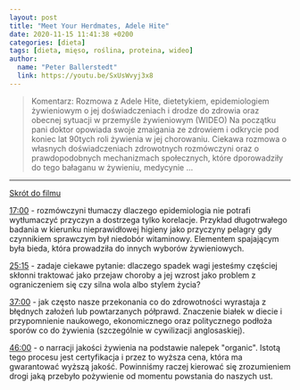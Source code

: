 ```yaml
---
layout: post
title: "Meet Your Herdmates, Adele Hite"
date: 2020-11-15 11:41:38 +0200
categories: [dieta]
tags: [dieta, mięso, roślina, proteina, wideo]
author:
  name: "Peter Ballerstedt"
  link: https://youtu.be/SxUsWvyj3x8
---
```

> Komentarz: Rozmowa z Adele Hite, dietetykiem, epidemiologiem żywieniowym o jej doświadczeniach i drodze do zdrowia oraz obecnej sytuacji w przemyśle żywieniowym (WIDEO)
> Na początku pani doktor opowiada swoje zmaigania ze zdrowiem i odkrycie pod koniec lat 90tych roli żywienia w jej chorowaniu.
> Ciekawa rozmowa o własnych doświadczeniach zdrowotnych rozmówczyni oraz o prawdopodobnych mechanizmach społecznych, które dporowadziły do tego bałaganu w żywieniu, medycynie ...  

<hr>

[Skrót do filmu](https://youtu.be/SxUsWvyj3x8)


[17:00](https://youtu.be/SxUsWvyj3x8?t=1019) - rozmówczyni tłumaczy dlaczego epidemiologia nie potrafi wytłumaczyć przyczyn a dostrzega tylko korelacje. Przykład długotrwałego badania w kierunku nieprawidłowej higieny jako przyczyny pelagry gdy czynnikiem sprawczym był niedobór witaminowy. Elementem spajającym była bieda, która prowadziła do innych wyborów żywieniowych.

[25:15](https://youtu.be/SxUsWvyj3x8?t=1513) - zadaje ciekawe pytanie: dlaczego spadek wagi jesteśmy częściej skłonni traktować jako przejaw choroby a jej wzrost jako problem z ograniczeniem się czy silna wola albo stylem życia?

[37:00](https://youtu.be/SxUsWvyj3x8?t=2201) - jak często nasze przekonania co do zdrowotności wyrastaja z błędnych założeń lub powtarzanych półprawd. Znaczenie białek w diecie i przypomnienie naukowego, ekonomicznego oraz politycznego podłoża sporów co do żywienia (szczególnie w cywilizacji anglosaskiej).

[46:00](https://youtu.be/SxUsWvyj3x8?t=2756) - o narracji jakości żywienia na podstawie nalepek "organic". Istotą tego procesu jest certyfikacja i przez to wyższa cena, która ma gwarantować wyższą jakość. Powinniśmy raczej kierować się zrozumieniem drogi jaką przebyło pożywienie od momentu powstania do naszych ust.
